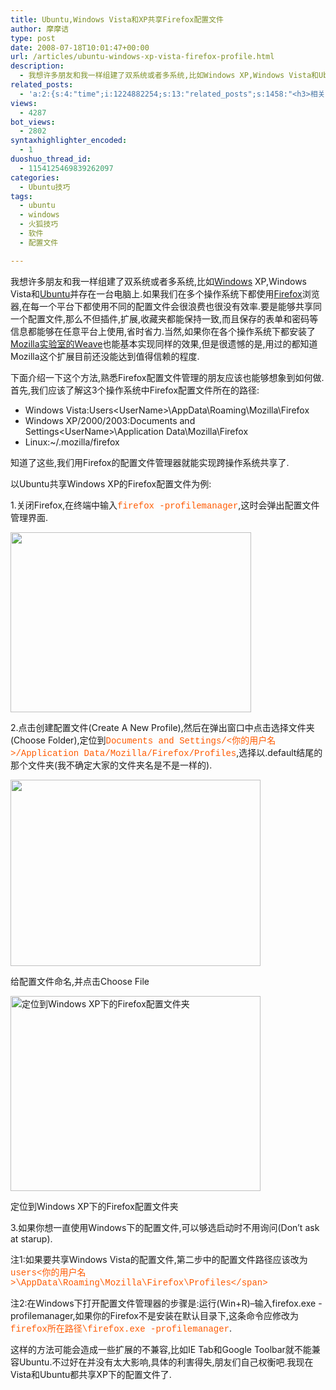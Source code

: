 ```yaml
---
title: Ubuntu,Windows Vista和XP共享Firefox配置文件
author: 摩摩诘
type: post
date: 2008-07-18T10:01:47+00:00
url: /articles/ubuntu-windows-xp-vista-firefox-profile.html
description:
  - 我想许多朋友和我一样组建了双系统或者多系统,比如Windows XP,Windows Vista和Ubuntu并存在一台电脑上.如果我们在多个操作系统下都使用Firefox浏览器,在每一个平台下都使用不同的配置文件会很浪费也很没有效率.要是能够共享同一个配置文件,那么不但插件,扩展,收藏夹都能保持一致,而且保存的表单和密码等信息都能够在任意平台上使用,省时省力.
related_posts:
  - 'a:2:{s:4:"time";i:1224882254;s:13:"related_posts";s:1458:"<h3>相关日志</h3><ul class="related_post"><li><a href="http://www.digglife.cn/articles/custom-windows-interface-tools.html" title="9个工具打造焕然一新的Windows界面">9个工具打造焕然一新的Windows界面</a></li><li><a href="http://www.digglife.cn/articles/clean-up-desktop-improve-productivity-2.html" title="彻底清空桌面,让启动程序更加高效Part.2">彻底清空桌面,让启动程序更加高效Part.2</a></li><li><a href="http://www.digglife.cn/articles/clean-up-desktop-improve-productivity-1.html" title="彻底清空桌面,让启动程序更加高效Part.1">彻底清空桌面,让启动程序更加高效Part.1</a></li><li><a href="http://www.digglife.cn/articles/free-clipboard-manager-clipx.html" title="小巧的Windows剪切板管理器:ClipX">小巧的Windows剪切板管理器:ClipX</a></li><li><a href="http://www.digglife.cn/articles/registry-searcher-editor-regscanner.html" title="免费好用的Windows注册表搜索编辑工具RegScanner">免费好用的Windows注册表搜索编辑工具RegScanner</a></li><li><a href="http://www.digglife.cn/articles/windows-linux-file-system.html" title="4款免费软件让你在Windows下访问Linux文件系统">4款免费软件让你在Windows下访问Linux文件系统</a></li><li><a href="http://www.digglife.cn/articles/faster-copy-windows.html" title="加快Windows下的文件复制速度:TeraCopy">加快Windows下的文件复制速度:TeraCopy</a></li></ul>";}'
views:
  - 4287
bot_views:
  - 2802
syntaxhighlighter_encoded:
  - 1
duoshuo_thread_id:
  - 1154125469839262097
categories:
  - Ubuntu技巧
tags:
  - ubuntu
  - windows
  - 火狐技巧
  - 软件
  - 配置文件

---
```

我想许多朋友和我一样组建了双系统或者多系统,比如<a title="Windows技巧" href="https://www.digglife.net/articles/category/windows-tricks" target="_blank">Windows</a> XP,Windows Vista和<a title="Ubuntu技巧" href="https://www.digglife.net/articles/category/about_ubuntu" target="_blank">Ubuntu</a>并存在一台电脑上.如果我们在多个操作系统下都使用<a title="火狐技巧" href="https://www.digglife.net/articles/category/firefox" target="_blank">Firefox</a>浏览器,在每一个平台下都使用不同的配置文件会很浪费也很没有效率.要是能够共享同一个配置文件,那么不但插件,扩展,收藏夹都能保持一致,而且保存的表单和密码等信息都能够在任意平台上使用,省时省力.当然,如果你在各个操作系统下都安装了<a title="一周Firefox扩展推荐-第一辑" href="https://www.digglife.net/articles/firefox-addons-weekly-issue1.html" target="_blank">Mozilla实验室的Weave</a>也能基本实现同样的效果,但是很遗憾的是,用过的都知道Mozilla这个扩展目前还没能达到值得信赖的程度.

<!--more-->

下面介绍一下这个方法,熟悉Firefox配置文件管理的朋友应该也能够想象到如何做.首先,我们应该了解这3个操作系统中Firefox配置文件所在的路径:

  * Windows Vista:Users\<UserName>\AppData\Roaming\Mozilla\Firefox
  * Windows XP/2000/2003:Documents and Settings\<UserName>\Application Data\Mozilla\Firefox
  * Linux:~/.mozilla/firefox

知道了这些,我们用Firefox的配置文件管理器就能实现跨操作系统共享了.

以Ubuntu共享Windows XP的Firefox配置文件为例:

1.关闭Firefox,在终端中输入<span style="font-family: Courier New; color: #ff5a00;">firefox -profilemanager</span>,这时会弹出配置文件管理界面.

<img class="aligncenter" title="Firefox配置文件管理器" src="https://www.digglife.net/wp-content/uploads/archive/Firefox%20-%20Choose%20User%20Profile.png" alt="" width="385" height="288" />

2.点击创建配置文件(Create A New Profile),然后在弹出窗口中点击选择文件夹(Choose Folder),定位到<span style="font-family: Courier New; color: #ff5a00;">Documents and Settings/<你的用户名>/Application Data/Mozilla/Firefox/Profiles</span>,选择以.default结尾的那个文件夹(我不确定大家的文件夹名是不是一样的).

<div style="width: 410px" class="wp-caption aligncenter">
  <a href="http://picasaweb.google.com/digglifeshow/oCzYfC/photo#5224287886248586466"><img title="创建Firefox配置文件" src="https://www.digglife.net/wp-content/uploads/archive/Create%20Profile%20Wizard.png" alt="" width="400" height="298" /></a>
  
  <p class="wp-caption-text">
    给配置文件命名,并点击Choose File
  </p>
</div>

<div style="width: 410px" class="wp-caption aligncenter">
  <a href="http://picasaweb.google.com/digglifeshow/oCzYfC/photo#5224287883699916802"><img title="定位到Windows XP下的Firefox配置文件夹" src="https://www.digglife.net/wp-content/uploads/archive/Choose%20Profile%20Folder.png" alt="定位到Windows XP下的Firefox配置文件夹" width="400" height="312" /></a>
  
  <p class="wp-caption-text">
    定位到Windows XP下的Firefox配置文件夹
  </p>
</div>

3.如果你想一直使用Windows下的配置文件,可以够选启动时不用询问(Don&#8217;t ask at starup).

注1:如果要共享Windows Vista的配置文件,第二步中的配置文件路径应该改为<span style="font-family: Courier New; color: #ff5a00;">users\<你的用户名>\AppData\Roaming\Mozilla\Firefox\Profiles\</span>

注2:在Windows下打开配置文件管理器的步骤是:运行(Win+R)&#8211;输入firefox.exe -profilemanager,如果你的Firefox不是安装在默认目录下,这条命令应修改为<span style="font-family: Courier New; color: #ff5a00;">firefox所在路径\firefox.exe -profilemanager</span>.

这样的方法可能会造成一些扩展的不兼容,比如IE Tab和Google Toolbar就不能兼容Ubuntu.不过好在并没有太大影响,具体的利害得失,朋友们自己权衡吧.我现在Vista和Ubuntu都共享XP下的配置文件了.
